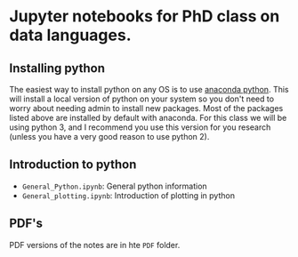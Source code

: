 # Jupyter notebooks for PhD class on data languages.

## Installing python
The easiest way to install python on any OS is to use [anaconda python](https://www.continuum.io/downloads).  This will install a local version of python on your system so you don't need to worry about needing admin to install new packages.  Most of the packages listed above are installed by default with anaconda.  For this class we will be using python 3, and I recommend you use this version for you research (unless you have a very good reason to use python 2).


## Introduction to python
- `General_Python.ipynb`: General python information
- `General_plotting.ipynb`: Introduction of plotting in python

## PDF's
PDF versions of the notes are in hte `PDF` folder.

